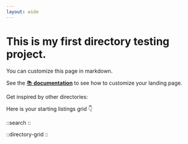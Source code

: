 ```yaml
---
layout: wide
---
```


# This is my first directory testing project.

You can customize this page in markdown.

See the [📚 **documentation**](https://minteddirectory.com/docs) to see how to customize your landing page.

Get inspired by other directories:

Here is your starting listings grid 👇

::search
::

::directory-grid
::
